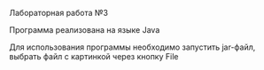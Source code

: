 Лабораторная работа №3

Программа реализована на языке Java

Для использования программы необходимо запустить jar-файл, выбрать файл с картинкой через кнопку File
